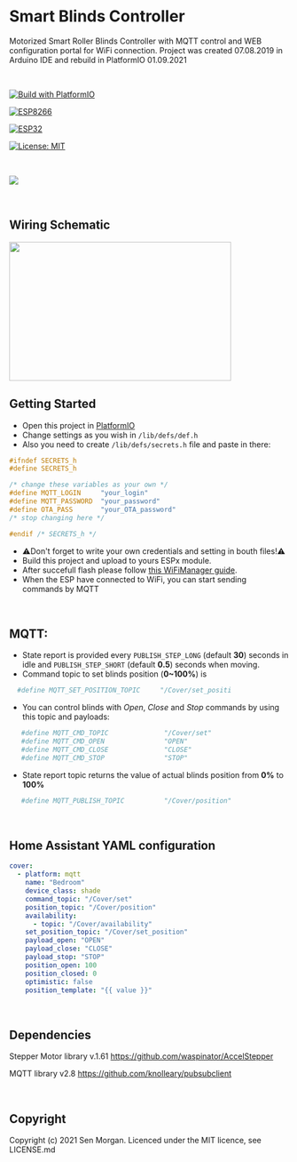 # Smart Blinds Controller

Motorized Smart Roller Blinds Controller with MQTT control and WEB configuration portal for WiFi connection.
Project was created 07.08.2019 in Arduino IDE and rebuild in PlatformIO 01.09.2021

<br>


[![Build with PlatformIO](https://img.shields.io/badge/Build%20with-PlatformIO-orange)](https://platformio.org/)

[![ESP8266](https://img.shields.io/badge/ESP-8266-000000.svg?longCache=true&style=flat&colorA=AA101F)](https://www.espressif.com/en/products/socs/esp8266)

[![ESP32](https://img.shields.io/badge/ESP-32-000000.svg?longCache=true&style=flat&colorA=AA101F)](https://www.espressif.com/en/products/socs/esp32)

[![License: MIT](https://img.shields.io/badge/License-MIT-brightgreen.svg)](https://opensource.org/licenses/MIT)

<br>

![](Smart-blinds.gif)

<br>

## Wiring Schematic

<img src="https://media3.giphy.com/media/TLeLKUdIc1tvAxb7ab/source.gif" width="400" height="250" />

<br>

## Getting Started 

- Open this project in [PlatformIO](https://platformio.org/)
- Change settings as you wish in ``/lib/defs/def.h``
- Also you need to create ``/lib/defs/secrets.h`` file and paste in there:

```cpp
#ifndef SECRETS_h
#define SECRETS_h

/* change these variables as your own */
#define MQTT_LOGIN     "your_login"
#define MQTT_PASSWORD  "your_password"
#define OTA_PASS       "your_OTA_password"
/* stop changing here */

#endif /* SECRETS_h */
```
- :warning:Don't forget to write your own credentials and setting in bouth files!:warning:
- Build this project and upload to yours ESPx module.
- After succefull flash please follow [this WiFiManager guide](https://github.com/tzapu/WiFiManager#how-it-works).
- When the ESP have connected to WiFi, you can start sending commands by MQTT

<br>

## MQTT:
 - State report is provided every ```PUBLISH_STEP_LONG``` (default **30**) seconds in idle and ```PUBLISH_STEP_SHORT``` (default **0.5**) seconds when moving.
 - Command topic to set blinds position (**0~100%**) is 
  ```yaml
    #define MQTT_SET_POSITION_TOPIC     "/Cover/set_positi
  ```
 - You can control blinds with *Open*, *Close* and *Stop* commands by using this topic and payloads:
 ```yaml
    #define MQTT_CMD_TOPIC              "/Cover/set"
    #define MQTT_CMD_OPEN               "OPEN"
    #define MQTT_CMD_CLOSE              "CLOSE"
    #define MQTT_CMD_STOP               "STOP"
 ```
 - State report topic returns the value of actual blinds position from **0%** to **100%**
 ```yaml
    #define MQTT_PUBLISH_TOPIC          "/Cover/position"
 ```


<br>

## Home Assistant YAML configuration
```yaml
cover:
  - platform: mqtt
    name: "Bedroom"
    device_class: shade
    command_topic: "/Cover/set"
    position_topic: "/Cover/position"
    availability:
      - topic: "/Cover/availability"
    set_position_topic: "/Cover/set_position"
    payload_open: "OPEN"
    payload_close: "CLOSE"
    payload_stop: "STOP"
    position_open: 100
    position_closed: 0
    optimistic: false
    position_template: "{{ value }}"
```

<br>

## Dependencies
Stepper Motor library v.1.61 https://github.com/waspinator/AccelStepper

MQTT library v2.8 https://github.com/knolleary/pubsubclient

<br>

## Copyright

Copyright (c) 2021 Sen Morgan. Licenced under the MIT licence, see LICENSE.md